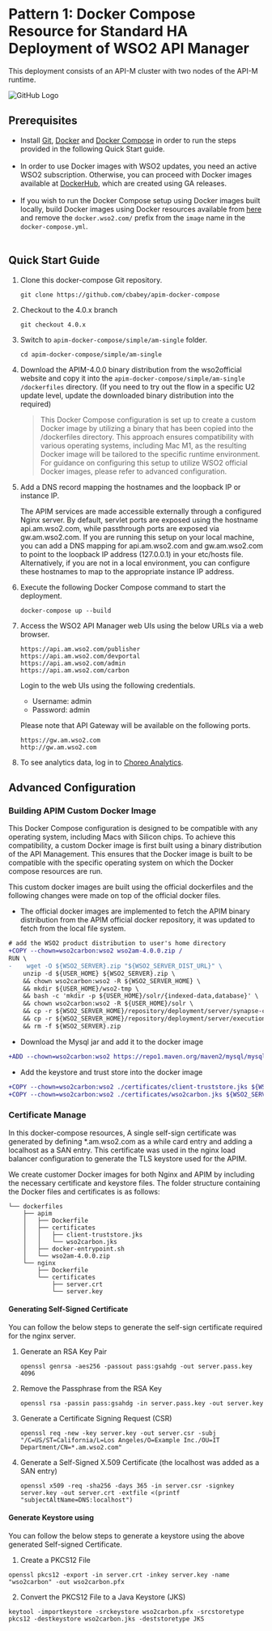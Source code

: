 # Pattern 1: Docker Compose Resource for Standard HA Deployment of WSO2 API Manager 

This deployment consists of an API-M cluster with two nodes of the API-M runtime.

![GitHub Logo](https://camo.githubusercontent.com/e9de78baebd1fe993867b22e13bf9b43e265d87b7ae296ef2f146357aa7cf615/68747470733a2f2f6170696d2e646f63732e77736f322e636f6d2f656e2f342e322e302f6173736574732f696d672f73657475702d616e642d696e7374616c6c2f73696e676c652d6e6f64652d6170696d2d6465706c6f796d656e742e706e67)

## Prerequisites

 * Install [Git](https://git-scm.com/book/en/v2/Getting-Started-Installing-Git), [Docker](https://www.docker.com/get-docker) and [Docker Compose](https://docs.docker.com/compose/install/#install-compose)
   in order to run the steps provided in the following Quick Start guide. <br><br>
 * In order to use Docker images with WSO2 updates, you need an active WSO2 subscription.
   Otherwise, you can proceed with Docker images available at [DockerHub](https://hub.docker.com/u/wso2/), which are created using GA releases.<br><br>
 * If you wish to run the Docker Compose setup using Docker images built locally, build Docker images using Docker resources available from [here](../../dockerfiles/) and remove the `docker.wso2.com/` prefix from the `image` name in the `docker-compose.yml`. <br><br>

## Quick Start Guide

1. Clone this docker-compose Git repository.

   ```
   git clone https://github.com/cbabey/apim-docker-compose
   ```
2. Checkout to the 4.0.x branch 

   ```
   git checkout 4.0.x
   ```

3. Switch to `apim-docker-compose/simple/am-single` folder.

   ```
   cd apim-docker-compose/simple/am-single
   ```
4. Download the APIM-4.0.0 binary distribution from the wso2official website and copy it into the `apim-docker-compose/simple/am-single
/dockerfiles` directory. (If you need to try out the flow in a specific U2 update level, update the downloaded binary distribution into the required) 
   > This Docker Compose configuration is set up to create a custom Docker image by utilizing a binary that has been copied into the /dockerfiles directory. This approach ensures compatibility with various operating systems, including Mac M1, as the resulting Docker image will be tailored to the specific runtime environment. For guidance on configuring this setup to utilize WSO2 official Docker images, please refer to advanced configuration. 

5. Add a DNS record mapping the hostnames and the loopback IP or instance IP.

      The APIM services are made accessible externally through a configured Nginx server. By default, servlet ports are exposed using the hostname api.am.wso2.com, while passthrough ports are exposed via gw.am.wso2.com. If you are running this setup on your local machine, you can add a DNS mapping for api.am.wso2.com and gw.am.wso2.com to point to the loopback IP address (127.0.0.1) in your etc/hosts file. Alternatively, if you are not in a local environment, you can configure these hostnames to map to the appropriate instance IP address.

6. Execute the following Docker Compose command to start the deployment.

   ```
   docker-compose up --build
   ```

7. Access the WSO2 API Manager web UIs using the below URLs via a web browser.

   ```
   https://api.am.wso2.com/publisher
   https://api.am.wso2.com/devportal
   https://api.am.wso2.com/admin
   https://api.am.wso2.com/carbon
   ```
   Login to the web UIs using the following credentials.
   
   * Username: admin <br>
   * Password: admin

   Please note that API Gateway will be available on the following ports.
   ```
   https://gw.am.wso2.com
   http://gw.am.wso2.com
   ```

9. To see analytics data, log in to [Choreo Analytics](https://analytics.choreo.dev/).

## Advanced Configuration 

### Building APIM Custom Docker Image

This Docker Compose configuration is designed to be compatible with any operating system, including Macs with Silicon chips. To achieve this compatibility, a custom Docker image is first built using a binary distribution of the API Management. This ensures that the Docker image is built to be compatible with the specific operating system on which the Docker compose resources are run.

This custom docker images are built using the official dockerfiles and the following changes were made on top of the official docker files. 

- The official docker images are implemented to fetch the APIM binary distribution from the APIM official docker repository, it was updated to fetch from the local file system. 

```diff
# add the WSO2 product distribution to user's home directory
+COPY --chown=wso2carbon:wso2 wso2am-4.0.0.zip /
RUN \
-    wget -O ${WSO2_SERVER}.zip "${WSO2_SERVER_DIST_URL}" \
    unzip -d ${USER_HOME} ${WSO2_SERVER}.zip \
    && chown wso2carbon:wso2 -R ${WSO2_SERVER_HOME} \
    && mkdir ${USER_HOME}/wso2-tmp \
    && bash -c 'mkdir -p ${USER_HOME}/solr/{indexed-data,database}' \
    && chown wso2carbon:wso2 -R ${USER_HOME}/solr \
    && cp -r ${WSO2_SERVER_HOME}/repository/deployment/server/synapse-configs ${USER_HOME}/wso2-tmp \
    && cp -r ${WSO2_SERVER_HOME}/repository/deployment/server/executionplans ${USER_HOME}/wso2-tmp \
    && rm -f ${WSO2_SERVER}.zip

```
- Download the Mysql jar and add it to the docker image 

```diff
+ADD --chown=wso2carbon:wso2 https://repo1.maven.org/maven2/mysql/mysql-connector-java/${MYSQL_CONNECTOR_VERSION}/mysql-connector-java-${MYSQL_CONNECTOR_VERSION}.jar ${WSO2_SERVER_HOME}/repository/components/dropins/
```
- Add the keystore and trust store into the docker image

```diff 
+COPY --chown=wso2carbon:wso2 ./certificates/client-truststore.jks ${WSO2_SERVER_HOME}/repository/resources/security
+COPY --chown=wso2carbon:wso2 ./certificates/wso2carbon.jks ${WSO2_SERVER_HOME}/repository/resources/security
```

### Certificate Manage

In this docker-compose resources, A single self-sign certificate was generated by defining *.am.wso2.com as a while card entry and adding a localhost as a SAN entry. This certificate was used in the nginx load balancer configuration to generate the TLS keystore used for the APIM.

We create customer Docker images for both Nginx and APIM by including the necessary certificate and keystore files. The folder structure containing the Docker files and certificates is as follows:


```
└── dockerfiles
    ├── apim
    │   ├── Dockerfile
    │   ├── certificates
    │   │   ├── client-truststore.jks
    │   │   └── wso2carbon.jks
    │   ├── docker-entrypoint.sh
    │   └── wso2am-4.0.0.zip
    └── nginx
        ├── Dockerfile
        └── certificates
            ├── server.crt
            └── server.key
```

#### Generating Self-Signed Certificate

You can follow the below steps to generate the self-sign certificate required for the nginx server.

1. Generate an RSA Key Pair
   ```
   openssl genrsa -aes256 -passout pass:gsahdg -out server.pass.key 4096
   ```
2.  Remove the Passphrase from the RSA Key
      ```
      openssl rsa -passin pass:gsahdg -in server.pass.key -out server.key
      ```
3. Generate a Certificate Signing Request (CSR)
   ```
   openssl req -new -key server.key -out server.csr -subj "/C=US/ST=California/L=Los Angeles/O=Example Inc./OU=IT Department/CN=*.am.wso2.com"

   ```
4. Generate a Self-Signed X.509 Certificate (the localhost was added as a SAN entry)
   ```
   openssl x509 -req -sha256 -days 365 -in server.csr -signkey server.key -out server.crt -extfile <(printf "subjectAltName=DNS:localhost")
   ```

#### Generate Keystore using 

You can follow the below steps to generate a keystore using the above generated Self-signed Certificate.

1. Create a PKCS12 File
```
openssl pkcs12 -export -in server.crt -inkey server.key -name "wso2carbon" -out wso2carbon.pfx
```
2. Convert the PKCS12 File to a Java Keystore (JKS)

```
keytool -importkeystore -srckeystore wso2carbon.pfx -srcstoretype pkcs12 -destkeystore wso2carbon.jks -deststoretype JKS
```

